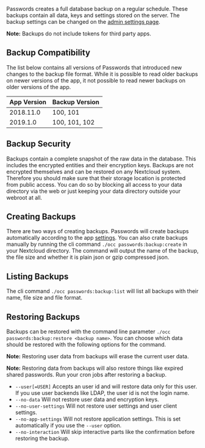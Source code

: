 Passwords creates a full database backup on a regular schedule.
These backups contain all data, keys and settings stored on the server.
The backup settings can be changed on the [admin settings page](./Administrative-Settings#Backup-Settings).

**Note:** Backups do not include tokens for third party apps.

## Backup Compatibility
The list below contains all versions of Passwords that introduced new changes to the backup file format.
While it is possible to read older backups on newer versions of the app, it not possible to read newer backups on older versions of the app.

| App Version | Backup Version |
| --- | --- |
| 2018.11.0 | 100, 101 |
| 2019.1.0 | 100, 101, 102 |

## Backup Security
Backups contain a complete snapshot of the raw data in the database.
This includes the encrypted entities and their encryption keys.
Backups are not encrypted themselves and can be restored on any Nextcloud system.
Therefore you should make sure that their storage location is protected from public access.
You can do so by blocking all access to your data directory via the web or just keeping your data directory outside your webroot at all.


## Creating Backups
There are two ways of creating backups.
Passwords will create backups automatically according to the app [settings](./Administrative-Settings#Backup-Settings).
You can also crate backups manually by running the cli command `./occ passwords:backup:create` in your Nextcloud directory.
The command will output the name of the backup, the file size and whether it is plain json or gzip compressed json.

## Listing Backups
The cli command `./occ passwords:backup:list` will list all backups with their name, file size and file format.

## Restoring Backups
Backups can be restored with the command line parameter `./occ passwords:backup:restore <backup name>`.
You can choose which data should be restored with the following options for the command.

**Note:** Restoring user data from backups will erase the current user data.

**Note:** Restoring data from backups will also restore things like expired shared passwords. Run your cron jobs after restoring a backup.

* `--user[=USER]` Accepts an user id and will restore data only for this user. If you use user backends like LDAP, the user id is not the login name.
* `--no-data` Will not restore user data and encryption keys.
* `--no-user-settings` Will not restore user settings and user client settings.
* `--no-app-settings` Will not restore application settings. This is set automatically if you use the `--user` option.
* `--no-interaction` Will skip interactive parts like the confirmation before restoring the backup.


